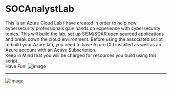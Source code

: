 # SOCAnalystLab
This is an Azure Cloud Lab I have created in order to help new cybersecurity professionals gain hands on experience with cybersecurity topics.  This will build the lab, set up SIEM/SOAR open sourced applications and break down the cloud environment.
Before using the associated script to build your Azure lab, you need to have Azure CLI installed as well as an Azure account with an Active Subscription.  
Keep in Mind that you will be charged for resources you build using this script.  
Have Fun!
![image](https://github.com/code-codeworld/SOCAnalystLab/assets/124473248/a027de51-40f0-4441-b5b0-9fd7fb5076e8)
*************************************************************************************************************************
![image](https://github.com/code-codeworld/SOCAnalystLab/assets/124473248/bde9c654-bf86-454a-b7d6-37bf392a77e3)

